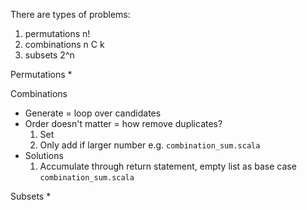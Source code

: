 There are types of problems:
1. permutations n!
2. combinations n C k
3. subsets 2^n

Permutations 
* 

Combinations
* Generate = loop over candidates
* Order doesn't matter = how remove duplicates? 
    1. Set 
    2. Only add if larger number e.g. `combination_sum.scala`
* Solutions
    1. Accumulate through return statement, empty list as base case `combination_sum.scala`

Subsets
* 